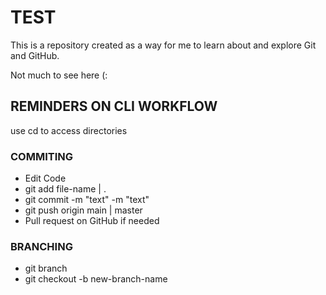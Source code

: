 # TEST

This is a repository created as a way for me to learn about and explore Git and GitHub.

Not much to see here (:

## REMINDERS ON CLI WORKFLOW

use cd to access directories

### COMMITING
- Edit Code
- git add file-name | .
- git commit -m "text" -m "text"
- git push origin main | master 
- Pull request on GitHub if needed

### BRANCHING
- git branch
- git checkout -b new-branch-name 
